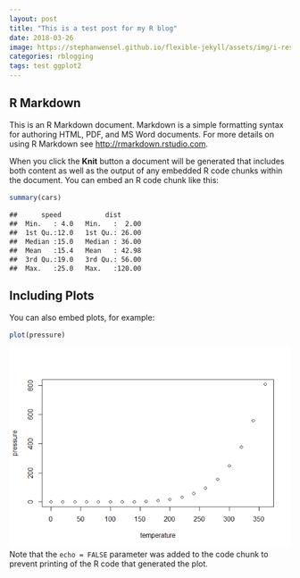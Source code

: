```yaml
---
layout: post
title: "This is a test post for my R blog"
date: 2018-03-26
image: https://stephanwensel.github.io/flexible-jekyll/assets/img/i-rest.jpg
categories: rblogging
tags: test ggplot2
---
```


R Markdown
----------
This is an R Markdown document. Markdown is a simple formatting syntax for authoring HTML, PDF, and MS Word documents. For more details on using R Markdown see <http://rmarkdown.rstudio.com>.

When you click the **Knit** button a document will be generated that includes both content as well as the output of any embedded R code chunks within the document. You can embed an R code chunk like this:

``` r
summary(cars)
```

    ##      speed           dist       
    ##  Min.   : 4.0   Min.   :  2.00  
    ##  1st Qu.:12.0   1st Qu.: 26.00  
    ##  Median :15.0   Median : 36.00  
    ##  Mean   :15.4   Mean   : 42.98  
    ##  3rd Qu.:19.0   3rd Qu.: 56.00  
    ##  Max.   :25.0   Max.   :120.00

Including Plots
---------------

You can also embed plots, for example:

``` r
plot(pressure)
```
![blobdidu](https://github.com/StephanWensel/flexible-jekyll/blob/gh-pages/assets/img/pressure-1.png?raw=true)
Note that the `echo = FALSE` parameter was added to the code chunk to prevent printing of the R code that generated the plot.
